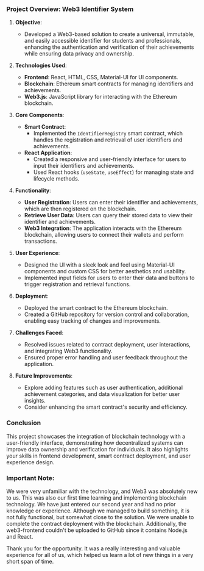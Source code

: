 

### Project Overview: Web3 Identifier System

1. **Objective**: 
   - Developed a Web3-based solution to create a universal, immutable, and easily accessible identifier for students and professionals, enhancing the authentication and verification of their achievements while ensuring data privacy and ownership.

2. **Technologies Used**: 
   - **Frontend**: React, HTML, CSS, Material-UI for UI components.
   - **Blockchain**: Ethereum smart contracts for managing identifiers and achievements.
   - **Web3.js**: JavaScript library for interacting with the Ethereum blockchain.

3. **Core Components**:
   - **Smart Contract**: 
     - Implemented the `IdentifierRegistry` smart contract, which handles the registration and retrieval of user identifiers and achievements.
   - **React Application**:
     - Created a responsive and user-friendly interface for users to input their identifiers and achievements.
     - Used React hooks (`useState`, `useEffect`) for managing state and lifecycle methods.

4. **Functionality**:
   - **User Registration**: Users can enter their identifier and achievements, which are then registered on the blockchain.
   - **Retrieve User Data**: Users can query their stored data to view their identifier and achievements.
   - **Web3 Integration**: The application interacts with the Ethereum blockchain, allowing users to connect their wallets and perform transactions.

5. **User Experience**:
   - Designed the UI with a sleek look and feel using Material-UI components and custom CSS for better aesthetics and usability.
   - Implemented input fields for users to enter their data and buttons to trigger registration and retrieval functions.

6. **Deployment**:
   - Deployed the smart contract to the Ethereum blockchain.
   - Created a GitHub repository for version control and collaboration, enabling easy tracking of changes and improvements.

7. **Challenges Faced**:
   - Resolved issues related to contract deployment, user interactions, and integrating Web3 functionality.
   - Ensured proper error handling and user feedback throughout the application.

8. **Future Improvements**:
   - Explore adding features such as user authentication, additional achievement categories, and data visualization for better user insights.
   - Consider enhancing the smart contract's security and efficiency.

### Conclusion
This project showcases the integration of blockchain technology with a user-friendly interface, demonstrating how decentralized systems can improve data ownership and verification for individuals. It also highlights your skills in frontend development, smart contract deployment, and user experience design.


### Important Note:

We were very unfamiliar with the technology, and Web3 was absolutely new to us. This was also our first time learning and implementing blockchain technology. We have just entered our second year and had no prior knowledge or experience. Although we managed to build something, it is not fully functional, but somewhat close to the solution. We were unable to complete the contract deployment with the blockchain. Additionally, the web3-frontend couldn't be uploaded to GitHub since it contains Node.js and React.

Thank you for the opportunity. It was a really interesting and valuable experience for all of us, which helped us learn a lot of new things in a very short span of time.



